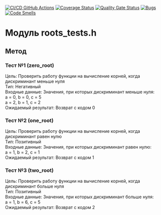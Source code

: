 [![CI/CD GitHub Actions](https://github.com/ChirpaEwok/lab1/actions/workflows/test-action.yml/badge.svg)](https://github.com/ChirpaEwok/lab1/actions/workflows/test-action.yml)
[![Coverage Status](https://coveralls.io/repos/github/ChirpaEwok/lab1/badge.svg)](https://coveralls.io/github/ChirpaEwok/lab1)
[![Quality Gate Status](https://sonarcloud.io/api/project_badges/measure?project=ChirpaEwok_lab1&metric=alert_status)](https://sonarcloud.io/summary/new_code?id=ChirpaEwok_lab1)
[![Bugs](https://sonarcloud.io/api/project_badges/measure?project=ChirpaEwok_lab1&metric=bugs)](https://sonarcloud.io/summary/new_code?id=ChirpaEwok_lab1)
[![Code Smells](https://sonarcloud.io/api/project_badges/measure?project=ChirpaEwok_lab1&metric=code_smells)](https://sonarcloud.io/summary/new_code?id=ChirpaEwok_lab1)

# Модуль roots_tests.h
## Метод
### Тест №1 (zero_root)
Цель: Проверить работу функции на вычисление корней, когда дискриминант меньше нуля <br/>
Тип: Негативный <br/>
Входные данные: Значения, при которых дискриминант меньше нуля: <br/>
a = 0, b = 0, c = 5 <br/>
a = 2, b = 1, c = 2 <br/>
Ожидаемый результат: Возврат с кодом 0 <br/>

### Тест №2 (one_root)
Цель: Проверить работу функции на вычисление корней, когда дискриминант равен нулю <br/>
Тип: Позитивный <br/>
Входные данные: Значения, при которых дискриминант равен нулю: <br/>
a = 1, b = 2, c = 1 <br/>
Ожидаемый результат: Возврат с кодом 1 <br/>

### Тест №3 (two_root)
Цель: Проверить работу функции на вычисление корней, когда дискриминант больше нуля <br/>
Тип: Позитивный <br/>
Входные данные: Значения, при которых дискриминант больше нуля: <br/>
a = 1, b = 6, c = 5 <br/>
Ожидаемый результат: Возврат с кодом 2 <br/>
